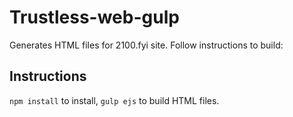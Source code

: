 # Trustless-web-gulp

Generates HTML files for 2100.fyi site. Follow instructions to build:

## Instructions

`npm install` to install, `gulp ejs` to build HTML files.